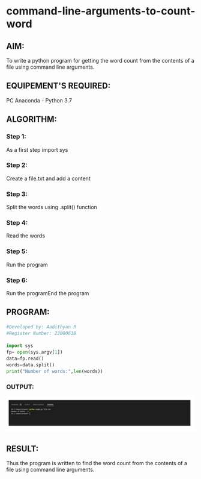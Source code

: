 # command-line-arguments-to-count-word
## AIM:
To write a python program for getting the word count from the contents of a file using command line arguments.
## EQUIPEMENT'S REQUIRED: 
PC
Anaconda - Python 3.7
## ALGORITHM: 
### Step 1:

As a first step import sys

### Step 2: 

Create a file.txt and add a content
 
### Step 3: 

Split the words using .split() function

### Step 4:  

Read the words

### Step 5: 

Run the program

### Step 6: 

Run the programEnd the program

## PROGRAM:
```python 
#Developed by: Aadithyan R
#Register Number: 22000618

import sys
fp= open(sys.argv[1])
data=fp.read()
words=data.split()
print("Number of words:",len(words))
```

### OUTPUT:
![output](comma1.png)





## RESULT:
Thus the program is written to find the word count from the contents of a file using command line arguments.
